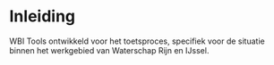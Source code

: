 # Inleiding
WBI Tools ontwikkeld voor het toetsproces, specifiek voor de situatie binnen het werkgebied van Waterschap Rijn en IJssel. 

